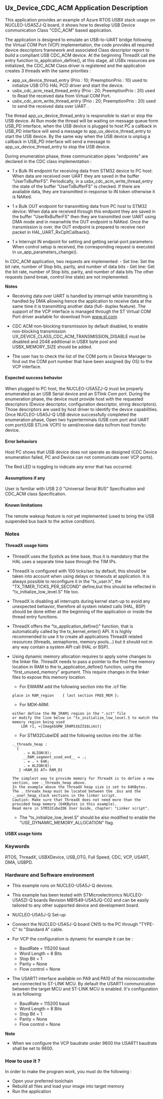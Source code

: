 
## <b>Ux_Device_CDC_ACM Application Description</b>

This application provides an example of Azure RTOS USBX stack usage on NUCLEO-U5A5ZJ-Q board,
it shows how to develop USB Device communication Class "CDC_ACM" based application.

The application is designed to emulate an USB-to-UART bridge following the Virtual COM Port (VCP) implementation, the code provides all required device descriptors framework
and associated Class descriptor report to build a compliant USB CDC_ACM device.
At the beginning ThreadX call the entry function tx_application_define(), at this stage, all USBx resources are initialized, the CDC_ACM Class driver is registered and
the application creates 3 threads with the same priorities :

  - app_ux_device_thread_entry (Prio : 10; PreemptionPrio : 10) used to initialize USB OTG HAL PCD driver and start the device.
  - usbx_cdc_acm_read_thread_entry (Prio : 20; PreemptionPrio : 20) used to Read the received data from Virtual COM Port.
  - usbx_cdc_acm_write_thread_entry (Prio : 20; PreemptionPrio : 20) used to send the received data over UART .

The thread app_ux_device_thread_entry is responsible to start or stop the USB device.
At Run mode the thread will be waiting on message queue form USB_PD interface, when the USB device is plugged to host PC
a callback in USB_PD interface will send a message to app_ux_device_thread_entry to start the USB device.
By the same way when the USB device is unplug a callback in USB_PD interface will send a message to app_ux_device_thread_entry to stop the USB device.

During enumeration phase, three communication pipes "endpoints" are declared in the CDC class implementation :

 - 1 x Bulk IN endpoint for receiving data from STM32 device to PC host:
   When data are received over UART they are saved in the buffer "UserTxBufferFS". Periodically, in a
   usbx_cdc_acm_write_thread_entry the state of the buffer "UserTxBufferFS" is checked. If there are available data, they
   are transmitted in response to IN token otherwise it is NAKed.

 - 1 x Bulk OUT endpoint for transmitting data from PC host to STM32 device:
   When data are received through this endpoint they are saved in the buffer "UserRxBufferFS" then they are transmitted over UART using DMA mode and in meanwhile the OUT endpoint is NAKed.
   Once the transmission is over, the OUT endpoint is prepared to receive next packet in HAL_UART_RxCpltCallback().

 - 1 x Interrupt IN endpoint for setting and getting serial-port parameters:
   When control setup is received, the corresponding request is executed in ux_app_parameters_change().

In CDC_ACM application, two requests are implemented:
    - Set line: Set the bit rate, number of Stop bits, parity, and number of data bits
    - Get line: Get the bit rate, number of Stop bits, parity, and number of data bits
   The other requests (send break, control line state) are not implemented.

<b>Notes</b>

- Receiving data over UART is handled by interrupt while transmitting is handled by DMA allowing hence the application to receive data at the same time it is transmitting another data (full- duplex feature).
The support of the VCP interface is managed through the ST Virtual COM Port driver available for download from www.st.com.

- CDC ACM non-blocking transmission by default disabled, to enable non-blocking transmission UX_DEVICE_CLASS_CDC_ACM_TRANSMISSION_DISABLE must be disabled
  and 2048 additional in USBX byte pool and USBX_MEMORY_SIZE should be added.

- The user has to check the list of the COM ports in Device Manager to find out the COM port number that have been assigned (by OS) to the VCP interface.

#### <b>Expected success behavior</b>

When plugged to PC host, the NUCLEO-U5A5ZJ-Q must be properly enumerated as an USB Serial device and an STlink Com port.
During the enumeration phase, the device must provide host with the requested descriptors (Device descriptor, configuration descriptor, string descriptors).
Those descriptors are used by host driver to identify the device capabilities. Once NUCLEO-U5A5J-Q USB device successfully completed the enumeration phase,
Open two hyperterminals (USB com port and UART com port(USB STLink VCP)) to send/receive data to/from host from/to device.

#### <b>Error behaviors</b>

Host PC shows that USB device does not operate as designed (CDC Device enumeration failed, PC and Device can not communicate over VCP ports).

The Red LED is toggling to indicate any error that has occurred.

#### <b>Assumptions if any</b>

User is familiar with USB 2.0 "Universal Serial BUS" Specification and CDC_ACM class Specification.

#### <b>Known limitations</b>

The remote wakeup feature is not yet implemented (used to bring the USB suspended bus back to the active condition).

### <b>Notes</b>

#### <b>ThreadX usage hints</b>

 - ThreadX uses the Systick as time base, thus it is mandatory that the HAL uses a separate time base through the TIM IPs.
 - ThreadX is configured with 100 ticks/sec by default, this should be taken into account when using delays or timeouts at application. It is always possible to reconfigure it in the "tx_user.h", the "TX_TIMER_TICKS_PER_SECOND" define,but this should be reflected in "tx_initialize_low_level.S" file too.
 - ThreadX is disabling all interrupts during kernel start-up to avoid any unexpected behavior, therefore all system related calls (HAL, BSP) should be done either at the beginning of the application or inside the thread entry functions.
 - ThreadX offers the "tx_application_define()" function, that is automatically called by the tx_kernel_enter() API.
   It is highly recommended to use it to create all applications ThreadX related resources (threads, semaphores, memory pools...)  but it should not in any way contain a system API call (HAL or BSP).
 - Using dynamic memory allocation requires to apply some changes to the linker file.
   ThreadX needs to pass a pointer to the first free memory location in RAM to the tx_application_define() function,
   using the "first_unused_memory" argument.
   This require changes in the linker files to expose this memory location.
    + For EWARM add the following section into the .icf file:
     ```
     place in RAM_region    { last section FREE_MEM };
     ```
    + For MDK-ARM:
    ```
    either define the RW_IRAM1 region in the ".sct" file
    or modify the line below in "tx_initialize_low_level.S to match the memory region being used
        LDR r1, =|Image$$RW_IRAM1$$ZI$$Limit|
    ```
    + For STM32CubeIDE add the following section into the .ld file:
    ```
    ._threadx_heap :
      {
         . = ALIGN(8);
         __RAM_segment_used_end__ = .;
         . = . + 64K;
         . = ALIGN(8);
       } >RAM_D1 AT> RAM_D1
    ```

       The simplest way to provide memory for ThreadX is to define a new section, see ._threadx_heap above.
       In the example above the ThreadX heap size is set to 64KBytes.
       The ._threadx_heap must be located between the .bss and the ._user_heap_stack sections in the linker script.
       Caution: Make sure that ThreadX does not need more than the provided heap memory (64KBytes in this example).
       Read more in STM32CubeIDE User Guide, chapter: "Linker script".

    + The "tx_initialize_low_level.S" should be also modified to enable the "USE_DYNAMIC_MEMORY_ALLOCATION" flag.

#### <b>USBX usage hints</b>

### <b>Keywords</b>

RTOS, ThreadX, USBXDevice, USB_OTG, Full Speed, CDC, VCP, USART, DMA, USBPD.


### <b>Hardware and Software environment</b>

  - This example runs on NUCLEO-U5A5J-Q devices.
  - This example has been tested with STMicroelectronics NUCLEO-U5A5ZI-Q boards Revision MB1549-U5A5JQ-C02 and can be easily tailored to any other supported device and development board.
  - NUCLEO-U5A5J-Q Set-up
  - Connect the NUCLEO-U5A5J-Q board CN15 to the PC through "TYPE-C" to "Standard A" cable.
  - For VCP the configuration is dynamic for example it can be :
    - BaudRate = 115200 baud
    - Word Length = 8 Bits
    - Stop Bit = 1
    - Parity = None
    - Flow control = None

  - The USART1 interface available on PA9 and PA10 of the microcontroller are
  connected to ST-LINK MCU.
  By default the USART1 communication between the target MCU and ST-LINK MCU is enabled.
  It's configuration is as following:
    - BaudRate = 115200 baud
    - Word Length = 8 Bits
    - Stop Bit = 1
    - Parity = None
    - Flow control = None

<b>Note</b>

 - When we configure the VCP baudrate under 9600 the USART1 baudrate shall be set to 9600.

### <b>How to use it ?</b>

In order to make the program work, you must do the following :

 - Open your preferred toolchain
 - Rebuild all files and load your image into target memory
 - Run the application